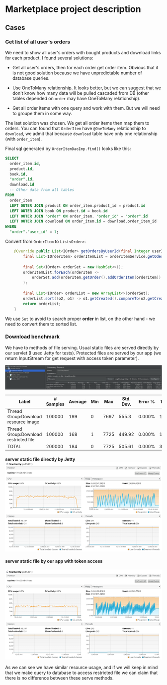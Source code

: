 # Marketplace project description

## Cases

### Get list of all user's orders

We need to show all user's orders with bought products and download links for each product. I found several solutions:

- Get all user's orders, then for each order get order item. Obvious that it is not good solution because we have unpredictable number of database queries.

- Use OneToMany relationship. It looks better, but we can suggest that we don't know how many data will be pulled cascaded from DB (other tables depended on `order` may have OneToMany relationship).

- Get all order items with one query and work with them. But we will need to groupe them in some way.

The last solution was chosen. We get all order items then map them to orders. You can found that `OrderItem` have `@OneToMany` relationship to `download`, we admit that because `download` table have only one relationship (with `order_item`).

Final sql generated by `OrderItemDaoImp.find()` looks like this:

```sql
SELECT
  order_item.id,
  product.id,
  book.id,
  "order".id,
  download.id
  -- Other data from all tables
FROM
  order_item
  LEFT OUTER JOIN product ON order_item.product_id = product.id
  LEFT OUTER JOIN book ON product.id = book.id
  LEFT OUTER JOIN "order" ON order_item. "order_id" = "order".id
  LEFT OUTER JOIN download ON order_item.id = download.order_item_id
WHERE
  "order"."user_id" = 1;

```

Convert from `OrderItem` to `List<Order>`:

```java
	@Override public List<IOrder> getOrdersByUserId(final Integer userId) {
		final List<IOrderItem> orderItemList = orderItemService.getOderItemsByUserId(userId);

		final Set<IOrder> orderSet = new HashSet<>();
		orderItemList.forEach(orderItem ->
			orderSet.add(orderItem.getOrder().addOrderItem(orderItem))
		);

		final List<IOrder> orderList = new ArrayList<>(orderSet);
		orderList.sort((o2, o1) -> o1.getCreated().compareTo(o2.getCreated()));
		return orderList;
	}
```

We use `Set` to avoid to search proper **order** in list, on the other hand - we need to convert them to sorted list.

### Download benchmark

We have to methods of file serving. Usual static files are served directly by our servlet (I used Jetty for tests). Protected files are served by our app (we return InputStream for get request with access token parameter).

![download_benchmark](presentation.assets/download_benchmark.png)

| Label                                 | # Samples | Average | Min  | Max  | Std. Dev. | Error % | Throughput | Avg. Bytes |
| ------------------------------------- | --------- | ------- | ---- | ---- | --------- | ------- | ---------- | ---------- |
| Thread Group:Download resource image  | 100000    | 199     | 0    | 7697 | 555.3     | 0.000%  | 1832.13939 | 11772      |
| Thread Group:Download restricted file | 100000    | 168     | 1    | 7725 | 449.92    | 0.000%  | 1836.71595 | 13677      |
| TOTAL                                 | 200000    | 184     | 0    | 7725 | 505.61    | 0.000%  | 3664.21164 | 12724.5    |

#### server static file directly by Jetty![download_by_access_link](presentation.assets/download_by_access_link.png)

#### server static file by our app with token access

![download_simple_image](presentation.assets/download_simple_image.png)

As we can see we have similar resource usage, and if we will keep in mind that we make query to database to access restricted file we can claim that there is no difference between these serve methods.